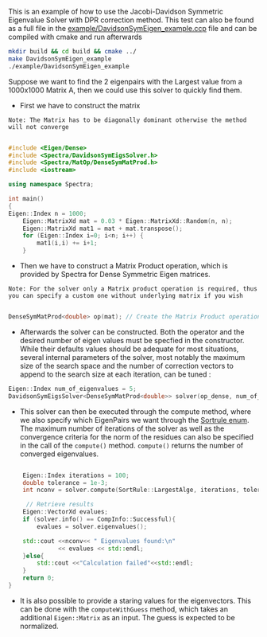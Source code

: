 This is an example of how to use the Jacobi-Davidson Symmetric Eigenvalue Solver with DPR correction method. This test can also be found as a full file in the [example/DavidsonSymEigen_example.ccp](example/DavidsonSymEigen_example.cpp) file and can be compiled with cmake and run afterwards

```bash
mkdir build && cd build && cmake ../
make DavidsonSymEigen_example
./example/DavidsonSymEigen_example
```

Suppose we want to find the 2 eigenpairs with the Largest value from a 1000x1000 Matrix A, then we could use this solver to quickly find them.


- First we have to construct the matrix

`Note: The Matrix has to be diagonally dominant otherwise the method will not converge`

```cpp

#include <Eigen/Dense>
#include <Spectra/DavidsonSymEigsSolver.h>
#include <Spectra/MatOp/DenseSymMatProd.h> 
#include <iostream>

using namespace Spectra;

int main()
{
Eigen::Index n = 1000;
    Eigen::MatrixXd mat = 0.03 * Eigen::MatrixXd::Random(n, n);
    Eigen::MatrixXd mat1 = mat + mat.transpose();
    for (Eigen::Index i=0; i<n; i++) {
        mat1(i,i) += i+1;
    }
```

- Then we have to construct a Matrix Product operation, which is provided by Spectra for Dense Symmetric Eigen matrices. 

`Note: For the solver only a Matrix product operation is required, thus you can specify a custom one without underlying matrix if you wish`

```cpp

DenseSymMatProd<double> op(mat); // Create the Matrix Product operation
```

- Afterwards the solver can be constructed. Both the operator and the desired number of eigen values must be specfied in the constructor. While their defaults values should be adequate for most situations, several internal parameters of the solver, most notably the maximum size of the search space and the number of correction vectors to append to the search size at each iteration, can be tuned :

```cpp
Eigen::Index num_of_eigenvalues = 5;
DavidsonSymEigsSolver<DenseSymMatProd<double>> solver(op_dense, num_of_eigenvalues);  //Create Solver
```

- This solver can then be executed through the compute method, where we also specify which EigenPairs we want through the [Sortrule enum](https://spectralib.org/doc/selectionrule_8h_source). The maximum number of iterations of the solver as well as the convergence criteria for the 
norm of the residues can also be specified in the call of the `compute()` method. `compute()` returns the number of converged eigenvalues.

```cpp

    Eigen::Index iterations = 100;
    double tolerance = 1e-3;
    int nconv = solver.compute(SortRule::LargestAlge, iterations, tolerance);

     // Retrieve results
    Eigen::VectorXd evalues;
    if (solver.info() == CompInfo::Successful){
        evalues = solver.eigenvalues();

    std::cout <<nconv<< " Eigenvalues found:\n"
              << evalues << std::endl;
    }else{
        std::cout <<"Calculation failed"<<std::endl;
    }
    return 0;
}
```

- It is also possible to provide a staring values for the eigenvectors. This can be done with the `computeWithGuess` method, which takes an additional `Eigen::Matrix` as an input. The guess is expected to be normalized. 

